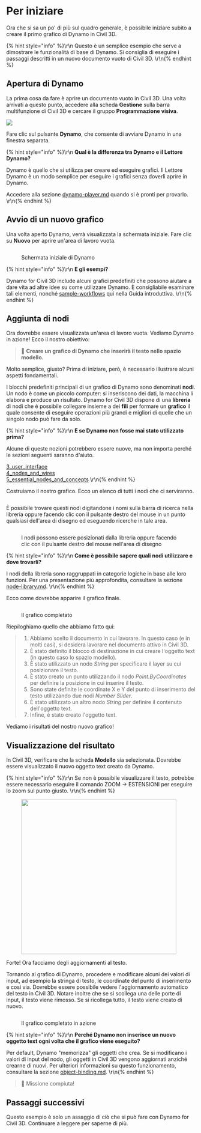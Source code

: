 # Per iniziare

Ora che si sa un po' di più sul quadro generale, è possibile iniziare subito a creare il primo grafico di Dynamo in Civil 3D.

{% hint style="info" %}\r\n Questo è un semplice esempio che serve a dimostrare le funzionalità di base di Dynamo. Si consiglia di eseguire i passaggi descritti in un nuovo documento vuoto di Civil 3D. \r\n{% endhint %}

## Apertura di Dynamo

La prima cosa da fare è aprire un documento vuoto in Civil 3D. Una volta arrivati a questo punto, accedere alla scheda **Gestione** sulla barra multifunzione di Civil 3D e cercare il gruppo **Programmazione visiva**.

![](<../.gitbook/assets/image (7).png>)

Fare clic sul pulsante **Dynamo**, che consente di avviare Dynamo in una finestra separata.

{% hint style="info" %}\r\n **Qual è la differenza tra Dynamo e il Lettore Dynamo?**

Dynamo è quello che si utilizza per creare ed eseguire grafici. Il Lettore Dynamo è un modo semplice per eseguire i grafici senza doverli aprire in Dynamo.

Accedere alla sezione [dynamo-player.md](dynamo-player.md "mention") quando si è pronti per provarlo. \r\n{% endhint %}

## Avvio di un nuovo grafico

Una volta aperto Dynamo, verrà visualizzata la schermata iniziale. Fare clic su **Nuovo** per aprire un'area di lavoro vuota.

<figure><img src="../.gitbook/assets/c3d-start.png" alt=""><figcaption><p>Schermata iniziale di Dynamo</p></figcaption></figure>

{% hint style="info" %}\r\n **E gli esempi?**

Dynamo for Civil 3D include alcuni grafici predefiniti che possono aiutare a dare vita ad altre idee su come utilizzare Dynamo. È consigliabile esaminare tali elementi, nonché [sample-workflows](sample-workflows/ "mention") qui nella Guida introduttiva. \r\n{% endhint %}

## Aggiunta di nodi

Ora dovrebbe essere visualizzata un'area di lavoro vuota. Vediamo Dynamo in azione! Ecco il nostro obiettivo:

>  :dart: **Creare un grafico di Dynamo che inserirà il testo nello spazio modello.**

Molto semplice, giusto? Prima di iniziare, però, è necessario illustrare alcuni aspetti fondamentali.

I blocchi predefiniti principali di un grafico di Dynamo sono denominati **nodi**. Un nodo è come un piccolo computer: si inseriscono dei dati, la macchina li elabora e produce un risultato. Dynamo for Civil 3D dispone di una **libreria** di nodi che è possibile collegare insieme a dei **fili** per formare un **grafico** il quale consente di eseguire operazioni più grandi e migliori di quelle che un singolo nodo può fare da solo.

{% hint style="info" %}\r\n **E se Dynamo non fosse mai stato utilizzato prima?**

Alcune di queste nozioni potrebbero essere nuove, ma non importa perché le sezioni seguenti saranno d'aiuto.

[3_user_interface](../3\_user\_interface/ "mention")\
 [4_nodes_and_wires](../4\_nodes\_and\_wires/ "mention")\
 [5_essential_nodes_and_concepts](../5\_essential\_nodes\_and\_concepts/ "mention") \r\n{% endhint %}

Costruiamo il nostro grafico. Ecco un elenco di tutti i nodi che ci serviranno.

<figure><img src="../.gitbook/assets/c3d-create-text-node-list.png" alt=""><figcaption></figcaption></figure>

È possibile trovare questi nodi digitandone i nomi sulla barra di ricerca nella libreria oppure facendo clic con il pulsante destro del mouse in un punto qualsiasi dell'area di disegno ed eseguendo ricerche in tale area.

<figure><img src="../.gitbook/assets/c3d-create-text-node-placement.gif" alt=""><figcaption><p>I nodi possono essere posizionati dalla libreria oppure facendo clic con il pulsante destro del mouse nell'area di disegno</p></figcaption></figure>

{% hint style="info" %}\r\n **Come è possibile sapere quali nodi utilizzare e dove trovarli?**

I nodi della libreria sono raggruppati in categorie logiche in base alle loro funzioni. Per una presentazione più approfondita, consultare la sezione [node-library.md](node-library.md "mention"). \r\n{% endhint %}

Ecco come dovrebbe apparire il grafico finale.

<figure><img src="../.gitbook/assets/c3d-text-create-final (2).png" alt=""><figcaption><p>Il grafico completato</p></figcaption></figure>

Riepiloghiamo quello che abbiamo fatto qui:

> 1. Abbiamo scelto il documento in cui lavorare. In questo caso (e in molti casi), si desidera lavorare nel documento attivo in Civil 3D.
> 2. È stato definito il blocco di destinazione in cui creare l'oggetto text (in questo caso lo spazio modello).
> 3. È stato utilizzato un nodo _String_ per specificare il layer su cui posizionare il testo.
> 4. È stato creato un punto utilizzando il nodo _Point.ByCoordinates_ per definire la posizione in cui inserire il testo.
> 5. Sono state definite le coordinate X e Y del punto di inserimento del testo utilizzando due nodi _Number Slider_.
> 6. È stato utilizzato un altro nodo _String_ per definire il contenuto dell'oggetto text.
> 7. Infine, è stato creato l'oggetto text.

Vediamo i risultati del nostro nuovo grafico!

## Visualizzazione del risultato

In Civil 3D, verificare che la scheda **Modello** sia selezionata. Dovrebbe essere visualizzato il nuovo oggetto text creato da Dynamo.

{% hint style="info" %}\r\n Se non è possibile visualizzare il testo, potrebbe essere necessario eseguire il comando ZOOM -> ESTENSIONI per eseguire lo zoom sul punto giusto. \r\n{% endhint %}

<figure><img src="../.gitbook/assets/c3d-create-text-result.png" alt="" width="413"><figcaption></figcaption></figure>

Forte! Ora facciamo degli aggiornamenti al testo.

Tornando al grafico di Dynamo, procedere e modificare alcuni dei valori di input, ad esempio la stringa di testo, le coordinate del punto di inserimento e così via. Dovrebbe essere possibile vedere l'aggiornamento automatico del testo in Civil 3D. Notare inoltre che se si scollega una delle porte di input, il testo viene rimosso. Se si ricollega tutto, il testo viene creato di nuovo. 

<div data-full-width="false">

<figure><img src="../.gitbook/assets/c3d-create-text.gif" alt=""><figcaption><p>Il grafico completato in azione</p></figcaption></figure>

</div>

{% hint style="info" %}\r\n **Perché Dynamo non inserisce un nuovo oggetto text ogni volta che il grafico viene eseguito?**

Per default, Dynamo "memorizza" gli oggetti che crea. Se si modificano i valori di input del nodo, gli oggetti in Civil 3D vengono aggiornati anziché crearne di nuovi. Per ulteriori informazioni su questo funzionamento, consultare la sezione [object-binding.md](advanced-topics/object-binding.md "mention"). \r\n{% endhint %}

> :tada: Missione compiuta!

## Passaggi successivi

Questo esempio è solo un assaggio di ciò che si può fare con Dynamo for Civil 3D. Continuare a leggere per saperne di più.
